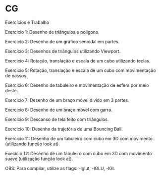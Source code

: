 # CG
Exercícios e Trabalho

Exercicio 1: Desenho de triângulos e poligono.

Exercicio 2: Desenho de um gráfico senoidal em partes.

Exercicio 3: Desenhos de triângulos utilizando Viewport.

Exercicio 4: Rotação, translação e escala de um cubo utilizando teclas.

Exercicio 5: Rotação, translação e escala de um cubo com movimentação de passos.

Exercicio 6: Desenho de tabuleiro e movimentação de esfera por meio deste.

Exercicio 7: Desenho de um braço móvel divido em 3 partes.

Exercicio 8: Desenho de um braço móvel com garra.

Exercicio 9: Descanso de tela feito com triângulos.

Exercicio 10: Desenho da trajetória de uma Bouncing Ball.

Exercicio 11: Desenho de um tabuleiro com cubo em 3D com movimento (utilizando função look at).

Execicio 12: Desenho de um tabuleiro com cubo em 3D com movimento suave (utilização função look at).

OBS: Para compilar, utilize as flags: -lglut, -lGLU, -lGL
